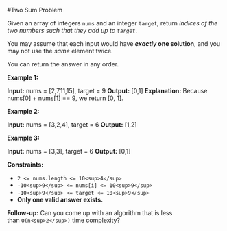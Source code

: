 #Two Sum Problem

Given an array of integers `nums` and an integer `target`, return _indices of the two numbers such that they add up to `target`_.

You may assume that each input would have **_exactly_ one solution**, and you may not use the _same_ element twice.

You can return the answer in any order.

**Example 1:**

**Input:** nums = \[2,7,11,15\], target = 9
**Output:** \[0,1\]
**Explanation:** Because nums\[0\] + nums\[1\] == 9, we return \[0, 1\].

**Example 2:**

**Input:** nums = \[3,2,4\], target = 6
**Output:** \[1,2\]

**Example 3:**

**Input:** nums = \[3,3\], target = 6
**Output:** \[0,1\]

**Constraints:**

- `2 <= nums.length <= 10<sup>4</sup>`
- `-10<sup>9</sup> <= nums[i] <= 10<sup>9</sup>`
- `-10<sup>9</sup> <= target <= 10<sup>9</sup>`
- **Only one valid answer exists.**

**Follow-up:** Can you come up with an algorithm that is less than `O(n<sup>2</sup>)` time complexity?
